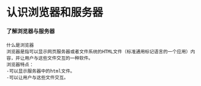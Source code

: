 
认识浏览器和服务器
================

#### 了解浏览器与服务器 ####
    什么是浏览器
    浏览器是指可以显示网页服务器或者文件系统的HTML文件（标准通用标记语言的一个应用）内容，并让用户与这些文件交互的一种软件。
    浏览器特点：
    -可以显示服务器中的html文件。
    -可以让用户与这些文件交互。


